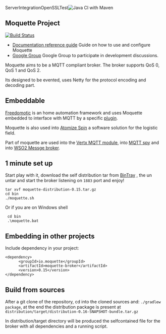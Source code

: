ServerIntegrationOpenSSLTest![Java CI with Maven](https://github.com/moquette-io/moquette/workflows/Java%20CI%20with%20Maven/badge.svg?branch=main)

## Moquette Project

[![Build Status](https://api.travis-ci.org/moquette-io/moquette.svg?branch=main)](https://travis-ci.org/moquette-io/moquette)

* [Documentation reference guide](http://moquette-io.github.io/moquette/) Guide on how to use and configure Moquette
* [Google Group](https://groups.google.com/forum/#!forum/moquette-mqtt) Google Group to participate in development discussions.

Moquette aims to be a MQTT compliant broker. The broker supports QoS 0, QoS 1 and QoS 2.

Its designed to be evented, uses Netty for the protocol encoding and decoding part.
 
## Embeddable

[Freedomotic](https://www.freedomotic-iot.com/) is an home automation framework and uses Moquette embedded to interface with MQTT by a specific [plugin](https://freedomotic-user-manual.readthedocs.io/en/latest/plugins/mqtt-broker.html). 

Moquette is also used into [Atomize Spin](http://atomizesoftware.com/spin) a software solution for the logistic field.

Part of moquette are used into the [Vertx MQTT module](https://github.com/giovibal/vertx-mqtt-broker-mod), into [MQTT spy](http://kamilfb.github.io/mqtt-spy/)
and into [WSO2 Messge broker](http://techexplosives-pamod.blogspot.it/2014/05/mqtt-transport-architecture-wso2-mb-3x.html).

## 1 minute set up

Start play with it, download the self distribution tar from [BinTray](https://bintray.com/artifact/download/andsel/generic/moquette-0.15.tar.gz) ,
the un untar and start the broker listening on `1883` port and enjoy!

```
tar xvf moquette-distribution-0.15.tar.gz
cd bin
./moquette.sh
```

Or if you are on Windows shell

```
 cd bin
 .\moquette.bat
```

## Embedding in other projects

Include dependency in your project: 

```
<dependency>
      <groupId>io.moquette</groupId>
      <artifactId>moquette-broker</artifactId>
      <version>0.15</version>
</dependency>
```

## Build from sources

After a git clone of the repository, cd into the cloned sources and: `./gradlew package`, at the end the distribution 
package is present at `distribution/target/distribution-0.16-SNAPSHOT-bundle.tar.gz`

In distribution/target directory will be produced the selfcontained file for the broker with all dependencies and a running script. 
